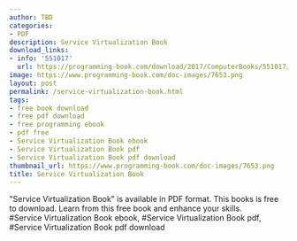 ```yaml
---
author: TBD
categories:
- PDF
description: Service Virtualization Book
download_links:
- info: '551017'
  url: https://programming-book.com/download/2017/ComputerBooks/551017/Service Virtualization.pdf
image: https://www.programming-book.com/doc-images/7653.png
layout: post
permalink: /service-virtualization-book.html
tags:
- free book download
- free pdf download
- free programming ebook
- pdf free
- Service Virtualization Book ebook
- Service Virtualization Book pdf
- Service Virtualization Book pdf download
thumbnail_url: https://www.programming-book.com/doc-images/7653.png
title: Service Virtualization Book
---
```


 
<div class="item-desc text-justify">
  "Service Virtualization Book" is available in PDF format. This books is free to download. Learn from this free book and enhance your skills.
  <br>
  #Service Virtualization Book ebook, #Service Virtualization Book pdf, #Service Virtualization Book pdf download
</div>